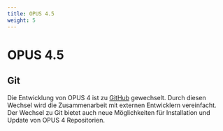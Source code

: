 ```yaml
---
title: OPUS 4.5
weight: 5
---
```


# OPUS 4.5

## Git

Die Entwicklung von OPUS 4 ist zu [GitHub][GITHUB] gewechselt. Durch diesen Wechsel wird die Zusammenarbeit mit
externen Entwicklern vereinfacht. Der Wechsel zu Git bietet auch neue Möglichkeiten für Installation und Update
von OPUS 4 Repositorien.



[GITHUB]: https://github.com/OPUS4




